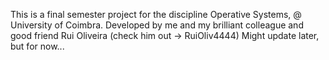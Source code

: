 This is a final semester project for the discipline Operative Systems, @ University of Coimbra.
Developed by me and my brilliant colleague and good friend Rui Oliveira (check him out -> RuiOliv4444)
Might update later, but for now...
